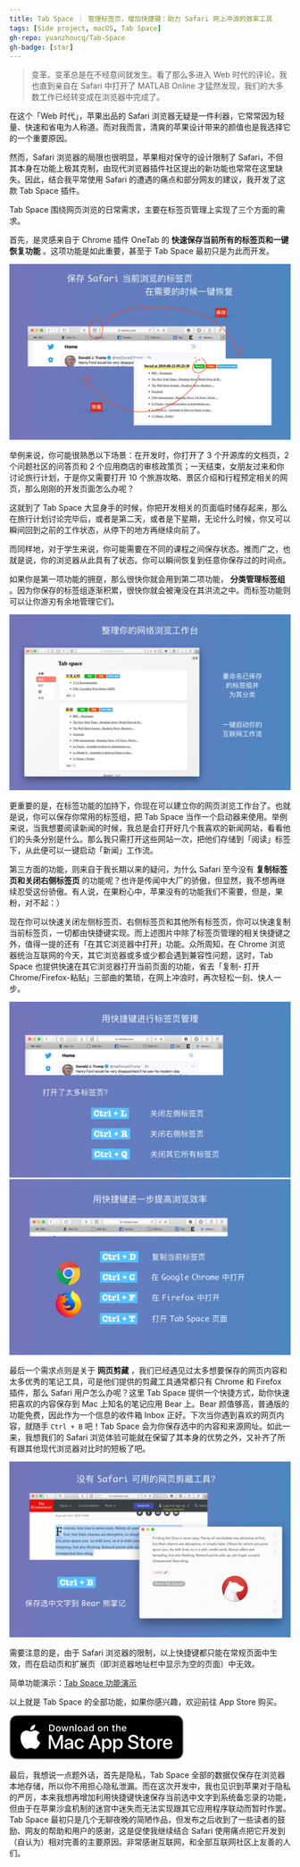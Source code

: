 ```yaml
---
title: Tab Space ｜ 管理标签页，增加快捷键：助力 Safari 网上冲浪的效率工具
tags: [Side project, macOS, Tab Space]
gh-repo: yuanzhoucq/Tab-Space
gh-badge: [star]
---
```


> 变革。变革总是在不经意间就发生。看了那么多进入 Web 时代的评论，我也直到亲自在 Safari 中打开了 MATLAB Online
才猛然发现，我们的大多数工作已经转变成在浏览器中完成了。  
>

在这个「Web 时代」，苹果出品的 Safari
浏览器无疑是一件利器，它常常因为轻量、快速和省电为人称道。而对我而言，清爽的苹果设计带来的颜值也是我选择它的一个重要原因。

然而，Safari 浏览器的局限也很明显，苹果相对保守的设计限制了
Safari，不但其本身在功能上极其克制，由现代浏览器插件社区提出的新功能也常常在这里缺失。因此，结合我平常使用 Safari
的遭遇的痛点和部分网友的建议，我开发了这款 Tab Space 插件。

Tab Space 围绕网页浏览的日常需求，主要在标签页管理上实现了三个方面的需求。

首先，是灵感来自于 Chrome 插件 OneTab 的 **快速保存当前所有的标签页和一键恢复功能** 。这项功能是如此重要，甚至于 Tab Space
最初只是为此而开发。  

![快速保存标签页](/img/post-imgs/tab-space/publicity.006.jpeg)

举例来说，你可能很熟悉以下场景：在开发时，你打开了 3 个开源库的文档页，2 个问题社区的问答页和 2
个应用商店的审核政策页；一天结束，女朋友过来和你讨论旅行计划，于是你又需要打开 10 个旅游攻略、景区介绍和行程预定相关的网页，那么刚刚的开发页面怎么办呢？  

这就到了 Tab Space
大显身手的时候，你把开发相关的页面临时储存起来，那么在旅行计划讨论完毕后，或者是第二天，或者是下星期，无论什么时候，你又可以瞬间回到之前的工作状态，从停下的地方再继续向前了。

而同样地，对于学生来说，你可能需要在不同的课程之间保存状态。推而广之，也就是说，你的浏览器从此具有了状态。你可以瞬间恢复到任意你保存过的时间点。

如果你是第一项功能的拥趸，那么很快你就会用到第二项功能， **分类管理标签组**
。因为你保存的标签组逐渐积累，很快你就会被淹没在其洪流之中。而标签功能则可以让你游刃有余地管理它们。  

![标签功能](/img/post-imgs/tab-space/publicity.007.jpeg) 

更重要的是，在标签功能的加持下，你现在可以建立你的网页浏览工作台了。也就是说，你可以保存你常用的标签组，把 Tab Space
当作一个启动器来使用。举例来说，当我想要阅读新闻的时候，我总是会打开好几个我喜欢的新闻网站，看看他们的头条分别是什么。那么我只需打开这些网站一次，把他们存储到「阅读」标签下，从此便可以一键启动「新闻」工作流。

第三方面的功能，则来自于我长期以来的疑问，为什么 Safari 至今没有 **复制标签页和关闭右侧标签页**
的功能呢？也许是传闻中大厂的骄傲，但显然，我不想再继续忍受这份骄傲。有人说，在果粉心中，苹果没有的功能我们不需要，但是，果粉，对不起：）  

现在你可以快速关闭左侧标签页、右侧标签页和其他所有标签页，你可以快速复制当前标签页，一切都由快捷键实现。而上述图片中除了标签页管理的相关快捷键之外，值得一提的还有「在其它浏览器中打开」功能。众所周知，在
Chrome 浏览器统治互联网的今天，其它浏览器或多或少都会遇到兼容性问题，这时，Tab Space 也提供快速在其它浏览器打开当前页面的功能，省去「复制-
打开 Chrome/Firefox-粘贴」三部曲的繁琐，在网上冲浪时，再次轻松一刻、快人一步。  

![快捷键1](/img/post-imgs/tab-space/publicity.008.jpeg) 
![快捷键2](/img/post-imgs/tab-space/publicity.009.jpeg) 

最后一个需求点则是关于 **网页剪藏** ，我们已经遇见过太多想要保存的网页内容和太多优秀的笔记工具，可是他们提供的剪藏工具通常都只有 Chrome 和
Firefox 插件，那么 Safari 用户怎么办呢？这里 Tab Space 提供一个快捷方式，助你快速把喜欢的内容保存到 Mac 上知名的笔记应用
Bear 上。Bear 颜值够高，普通版的功能免费，因此作为一个信息的收件箱 Inbox 正好。下次当你遇到喜欢的网页内容，就随手 `Ctrl + B`
吧！Tab Space 会为你保存选中的内容和来源网址。如此一来，我想我们的 Safari
浏览体验可能就在保留了其本身的优势之外，又补齐了所有跟其他现代浏览器对比时的短板了吧。

![快捷键3](/img/post-imgs/tab-space/publicity.010.jpeg) 

需要注意的是，由于 Safari 浏览器的限制，以上快捷键都只能在常规页面中生效，而在启动页和扩展页（即浏览器地址栏中显示为空的页面）中无效。  

简单功能演示：[Tab Space 功能演示](https://www.bilibili.com/video/av66311000/)

以上就是 Tab Space 的全部功能，如果你感兴趣，欢迎前往 App Store
购买。

<p><a href="https://apps.apple.com/cn/app/tab-space/id1473726602?mt=12" target="_blank"><img src="/img/post-imgs/tab-space/Download_on_the_Mac_App_Store_Badge_US-UK_RGB_blk_092917.svg" alt=""></a></p>

最后，我想说一点题外话，首先是隐私，Tab Space
全部的数据仅保存在浏览器本地存储，所以你不用担心隐私泄漏。而在这次开发中，我也见识到苹果对于隐私的严厉，本来我想再增加利用快捷键快速保存当前选中文字到系统备忘录的功能，但由于在苹果沙盒机制的迷宫中迷失而无法实现跟其它应用程序联动而暂时作罢。Tab
Space 最初只是几个无聊夜晚的简陋作品，但发布之后收到了一些读者的鼓励、网友的帮助和用户的感谢，这是促使我继续结合 Safari
使用痛点把它开发到（自认为）相对完善的主要原因。非常感谢互联网，和全部互联网社区上友善的人们。
